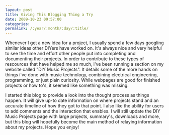 ```yaml
---
layout: post
title: Giving This Blogging Thing a Try
date: 2009-10-23 09:57:00
categories: 
permalink: /:year/:month/:day/:title/
---
```

<p>Whenever I get a new idea for a project, I usually spend a few days googling similar ideas other DIYers have worked on. It's always nice and very helpful to see the time and effort other people put into completing and documenting their projects. In order to contribute to these types of rescources that have helped me so much, i've been running a section on my website called "DIY Music Projects". It details some of the more hands on things i've done with music technology, combining electrical engineering, programming, or just plain curiosity. While webpages are good for finished projects or how to's, it seemed like something was missing.</p>
<p>I started this blog to provide a look into the thought process as things happen. It will give up-to date information on where projects stand and an accurate timeline of how they got to that point. I also like the ability for users to add comments and the interaction that enables. I will still update the DIY Music Projects page with large projects, summary's, downloads and more, but this blog will hopefully become the main method of relaying information about my projects. Hope you enjoy!</p>